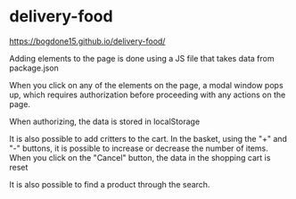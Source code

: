 # delivery-food
https://bogdone15.github.io/delivery-food/
<p>Adding elements to the page is done using a JS file that takes data from package.json</p>
<p>When you click on any of the elements on the page, a modal window pops up, which requires authorization before proceeding with any actions on the page.</p>
<p>When authorizing, the data is stored in localStorage</p>
<p>It is also possible to add critters to the cart. In the basket, using the "+" and "-" buttons, it is possible to increase or decrease the number of items. When you click on the "Cancel" button, the data in the shopping cart is reset</p>
<p>It is also possible to find a product through the search.</p>
